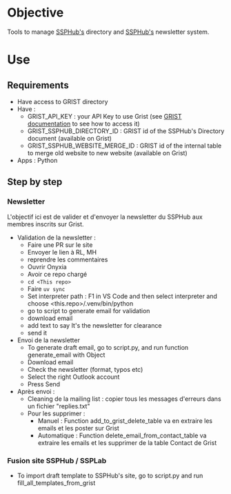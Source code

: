# Objective

Tools to manage [SSPHub's](https://ssphub.netlify.app/) directory and [SSPHub's](https://ssphub.netlify.app/) newsletter system. 

# Use

## Requirements
- Have access to GRIST directory
- Have : 
    - GRIST_API_KEY : your API Key to use Grist (see [GRIST documentation](https://support.getgrist.com/rest-api/) to see how to access it)
    - GRIST_SSPHUB_DIRECTORY_ID : GRIST id of the SSPHub's Directory document (available on Grist)
    - GRIST_SSPHUB_WEBSITE_MERGE_ID : GRIST id of the internal table to merge old website to new website (available on Grist)
- Apps : Python

## Step by step 

### Newsletter
L'objectif ici est de valider et d'envoyer la newsletter du SSPHub aux membres inscrits sur Grist.  
- Validation de la newsletter :
    - Faire une PR sur le site
    - Envoyer le lien à RL, MH
    - reprendre les commentaires
    - Ouvrir Onyxia
    - Avoir ce repo chargé
    - `cd <This repo>`  
    - Faire `uv sync` 
    - Set interpreter path : F1 in VS Code and then select interpreter and choose <this.repo>/.venv/bin/python
    - go to script to generate email for validation
    - download email
    - add text to say It's the newsletter for clearance
    - send it
- Envoi de la newsletter
    - To generate draft email, go to script.py, and run function generate_email with Object 
    - Download email
    - Check the newsletter (format, typos etc)
    - Select the right Outlook account
    - Press Send
- Après envoi : 
    - Cleaning de la mailing list : copier tous les messages d'erreurs dans un fichier "replies.txt"
    - Pour les supprimer : 
        - Manuel : Function add_to_grist_delete_table va en extraire les emails et les poster sur Grist
        - Automatique : Function delete_email_from_contact_table va extraire les emails et les supprimer de la table Contact de Grist

### Fusion site SSPHub / SSPLab
 - To import draft template to SSPHub's site, go to script.py and run fill_all_templates_from_grist
 

